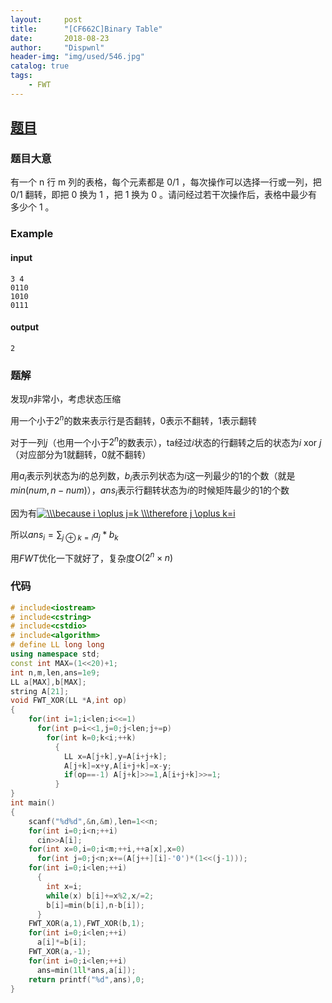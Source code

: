 ```yaml
---
layout:     post
title:      "[CF662C]Binary Table"
date:       2018-08-23
author:     "Dispwnl"
header-img: "img/used/546.jpg"
catalog: true
tags:
    - FWT
---
```

## [题目](http://codeforces.com/problemset/problem/662/C)
### 题目大意
有一个 n 行 m 列的表格，每个元素都是 0/1 ，每次操作可以选择一行或一列，把 0/1 翻转，即把 0 换为 1 ，把 1 换为 0 。请问经过若干次操作后，表格中最少有多少个 1 。

### Example
#### input
```plain
3 4
0110
1010
0111
```
#### output
```plain
2
```
### 题解

发现$n$非常小，考虑状态压缩

用一个小于$2^n$的数来表示行是否翻转，0表示不翻转，1表示翻转

对于一列$j$（也用一个小于$2^n$的数表示），ta经过$i$状态的行翻转之后的状态为$i$ xor $j$（对应部分为$1$就翻转，$0$就不翻转）

用$a_i$表示列状态为$i$的总列数，$b_i$表示列状态为$i$这一列最少的1的个数（就是$min(num,n-num)）$，$ans_i$表示行翻转状态为$i$的时候矩阵最少的1的个数

因为有<a href="http://www.codecogs.com/eqnedit.php?latex=\\\because&space;i&space;\oplus&space;j=k&space;\\\therefore&space;j&space;\oplus&space;k=i" target="_blank"><img src="http://latex.codecogs.com/gif.latex?\\\because&space;i&space;\oplus&space;j=k&space;\\\therefore&space;j&space;\oplus&space;k=i" title="\\\because i \oplus j=k \\\therefore j \oplus k=i" /></a>

所以$ans_i=\sum_{j \oplus k=i}a_j*b_k​$

用$FWT$优化一下就好了，复杂度$O(2^n\times n)$

### 代码
```c++
# include<iostream>
# include<cstring>
# include<cstdio>
# include<algorithm>
# define LL long long
using namespace std;
const int MAX=(1<<20)+1;
int n,m,len,ans=1e9;
LL a[MAX],b[MAX];
string A[21];
void FWT_XOR(LL *A,int op)
{
	for(int i=1;i<len;i<<=1)
	  for(int p=i<<1,j=0;j<len;j+=p)
	    for(int k=0;k<i;++k)
	      {
	      	LL x=A[j+k],y=A[i+j+k];
	      	A[j+k]=x+y,A[i+j+k]=x-y;
	      	if(op==-1) A[j+k]>>=1,A[i+j+k]>>=1;
		  }
}
int main()
{
	scanf("%d%d",&n,&m),len=1<<n;
	for(int i=0;i<n;++i)
	  cin>>A[i];
	for(int x=0,i=0;i<m;++i,++a[x],x=0)
	  for(int j=0;j<n;x+=(A[j++][i]-'0')*(1<<(j-1)));
	for(int i=0;i<len;++i)
	  {
	  	int x=i;
	  	while(x) b[i]+=x%2,x/=2;
	  	b[i]=min(b[i],n-b[i]);
	  }
	FWT_XOR(a,1),FWT_XOR(b,1);
	for(int i=0;i<len;++i)
	  a[i]*=b[i];
	FWT_XOR(a,-1);
	for(int i=0;i<len;++i)
	  ans=min(1ll*ans,a[i]);
	return printf("%d",ans),0;
}
```
